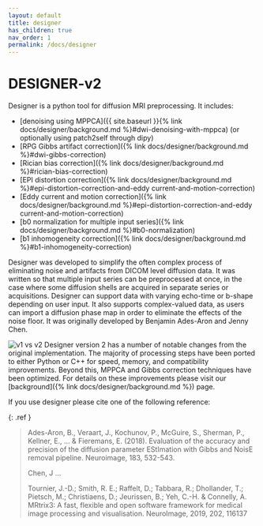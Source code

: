 ```yaml
---
layout: default
title: designer
has_children: true
nav_order: 1
permalink: /docs/designer
---
```


# DESIGNER-v2

Designer is a python tool for diffusion MRI preprocessing. It includes:
- [denoising using MPPCA]({{ site.baseurl }}{% link docs/designer/background.md %}#dwi-denoising-with-mppca) (or optionally using patch2self through dipy)
- [RPG Gibbs artifact correction]({% link docs/designer/background.md %}#dwi-gibbs-correction)
- [Rician bias correction]({% link docs/designer/background.md %}#rician-bias-correction)
- [EPI distortion correction]({% link docs/designer/background.md %}#epi-distortion-correction-and-eddy current-and-motion-correction)
- [Eddy current and motion correction]({% link docs/designer/background.md %}#epi-distortion-correction-and-eddy current-and-motion-correction)
- [b0 normalization for multiple input series]({% link docs/designer/background.md %}#b0-normalization)
- [b1 inhomogeneity correction]({% link docs/designer/background.md %}#b1-inhomogeneity-correction)

Designer was developed to simplify the often complex process of eliminating noise and artifacts from DICOM level diffusion data. It was written so that multiple input series can be preprocessed at once, in the case where some diffusion shells are acquired in separate series or acquisitions. Designer can support data with varying echo-time or b-shape depending on user input. It also supports complex-valued data, as users can import a diffusion phase map in order to eliminate the effects of the noise floor. It was originally developed by Benjamin Ades-Aron and Jenny Chen.

![v1 vs v2](/assets/images/dv1_dv2.png)
Designer version 2 has a number of notable changes from the original implementation. The majority of processing steps have been ported to either Python or C++ for speed, memory, and compatibility improvements. Beyond this, MPPCA and Gibbs correction techniques have been optimized. For details on these improvements please visit our [background]({% link docs/designer/background.md %}) page.

If you use designer please cite one of the following reference:

{: .ref }
> Ades-Aron, B., Veraart, J., Kochunov, P., McGuire, S., Sherman, P., Kellner, E., ... & Fieremans, E. (2018). Evaluation of the accuracy and precision of the diffusion parameter EStImation with Gibbs and NoisE removal pipeline. Neuroimage, 183, 532-543.
>
> Chen, J ...
>
> Tournier, J.-D.; Smith, R. E.; Raffelt, D.; Tabbara, R.; Dhollander, T.; Pietsch, M.; Christiaens, D.; Jeurissen, B.; Yeh, C.-H. & Connelly, A. MRtrix3: A fast, flexible and open software framework for medical image processing and visualisation. NeuroImage, 2019, 202, 116137
